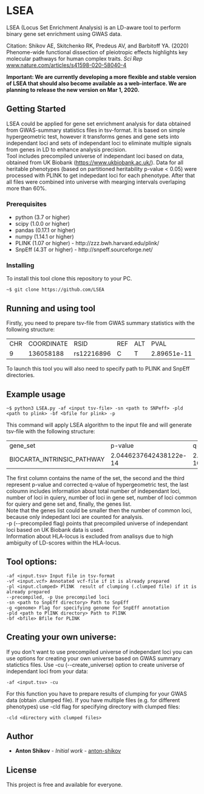 # LSEA
LSEA (Locus Set Enrichment Analysis) is an LD-aware tool to perform binary gene set enrichment using GWAS data.

Citation: Shikov AE, Skitchenko RK, Predeus AV, and Barbitoff YA. (2020) Phenome-wide functional dissection of pleiotropic effects highlights key molecular pathways for human complex traits. *Sci Rep* www.nature.com/articles/s41598-020-58040-4

**Important: We are currently developing a more flexible and stable version of LSEA that should also become available as a web-interface. We are planning to release the new version on Mar 1, 2020.**

## Getting Started

LSEA could be applied for gene set enrichment analysis for data obtained from GWAS-summary statistics files in tsv-format. It is based on simple hypergeometric test, however it transforms genes and gene sets into independant loci and sets of independant loci to eliminate multiple signals from genes in LD to enhance analysis precision. 
<br>Tool includes precompiled universe of independant loci based on data, obtained from UK Biobank (https://www.ukbiobank.ac.uk/). Data for all heritable phenotypes (based on partitioned heritability p-value < 0.05) were processed with PLINK to get indepedant loci for each phenotype. After that all files were combined into universe with mearging intervals overlaping more than 60%.

### Prerequisites
<ul>
  <li>python (3.7 or higher) </li>
  <li>scipy (1.0.0 or higher)  
  </li>
  <li>pandas (0.17.1 or higher)
  </li>
  <li>numpy (1.14.1 or higher)
  </li> 
  <li>PLINK (1.07 or higher) - http://zzz.bwh.harvard.edu/plink/
  </li>
  <li>SnpEff (4.3T or higher) - http://snpeff.sourceforge.net/
  </li>
</ul>

### Installing

To install this tool clone this repository to your PC.

```
~$ git clone https://github.com/LSEA
```

## Running and using tool

Firstly, you need to prepare tsv-file from GWAS summary statistics with the following structure: <br> 
<table>
  <tr>
    <td>CHR</td>
    <td>COORDINATE</td>
    <td>RSID</td>
    <td>REF</td>
    <td>ALT</td>
    <td>PVAL</td>
  </tr>
    <tr>
    <td>9</td>
    <td>136058188</td>
    <td>rs12216896</td>
    <td>C</td>
    <td>T</td>
    <td>2.89651e-11</td>
  </tr>
</table>

To launch this tool you will also need to specify path to PLINK and SnpEff directories.

## Example usage
```
~$ python3 LSEA.py -af <input tsv-file> -sn <path to SNPeff> -pld <path to plink> -bf <bfile for plink> -p
```
This command will apply LSEA algorithm to the input file and will generate tsv-file with the following structure: 
<table>
  <tr>
    <td>gene_set</td>
    <td>p-value</td>
    <td>q-value</td>
    <td>enrich_description</td>
  </tr>
  <tr>
    <td>BIOCARTA_INTRINSIC_PATHWAY</td>
    <td>2.0446237642438122e-14</td>
    <td>2.2517441515617103e-10</td>
    <td>(17776, 11, 36, 6, 'F11;FGB;FGA;F5;FGG;KLKB1')</td>
  </tr>
</table>
The first column contains the name of the set, the second and the third represent p-value and corrected q-value of hypergeometric test, the last coloumn includes information about total number of independant loci, number of loci in quiery, number of loci in gene set, number of loci common for quiery and gene set and, finally, the genes list.<br> 
Note that the genes list could be smaller then the number of common loci, because only indepedant loci are counted for analysis. <br>
-p (--precompiled flag) points that precompiled universe of independant loci based on UK Biobank data is used.<br>
Information about HLA-locus is excluded from analisys due to high ambiguity of LD-scores within the HLA-locus.

## Tool options: 
```
-af <input.tsv> Input file in tsv-format 
-vf <input.vcf> Annotated vcf-file if it is already prepared 
-pl <input.clumped> PlINK  result of clumping (.clumped file) if it is already prepared
--precompiled, -p Use precompiled loci
-sn <path to SnpEff directory> Path to SnpEff
-g <genome> Flag for specifying genome for SnpEff annotation
-pld <path to PlINK directory> Path to PlINK 
-bf <bfile> Bfile for PLINK
```

## Creating your own universe:  
If you don't want to use precompiled universe of independant loci you can use options for creating your own universe based on GWAS summary statictics files. Use -cu (--create_universe) option to create universe of independant loci from your data:
```
-af <input.tsv> -cu
```
For this function you have to prepare results of clumping for your GWAS data (obtain .clumped file). If you have multiple 
files (e.g. for different phenotypes) use -cld <directory> flag for specifying directory with clumped files:
  
```
-cld <directory with clumped files>
``` 


## Author

* **Anton Shikov** - *Initial work* - [anton-shikov](https://github.com/anton-shikov)


## License

This project is free and available for everyone.

